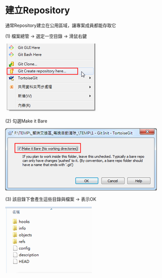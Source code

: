 # 建立Repository

通常Repository建立在公用區域，讓專案成員都能存取它

\(1\)    檔案總管 → 選定一空目錄 → 滑鼠右鍵

![](/assets/170322-1800import.png)

\(2\)    勾選Make it Bare

![](/assets/170322-1801.png)

\(3\)    該目錄下會產生這些目錄與檔案 → 表示OK

![](/assets/170322-1808.png)

